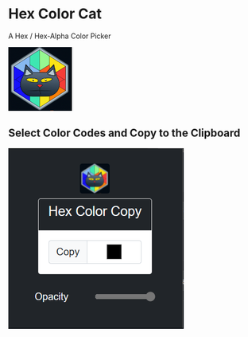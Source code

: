 # Hex Color Cat
A Hex / Hex-Alpha Color Picker

![Hex Color Cat](https://github.com/mohdabdullahsaleem/hex-color-cat/blob/main/hex-color-cat-128.png)

## Select Color Codes and Copy to the Clipboard

![Browser Extension](https://github.com/mohdabdullahsaleem/hex-color-cat/blob/main/hex-color-code-screenshot.png)
